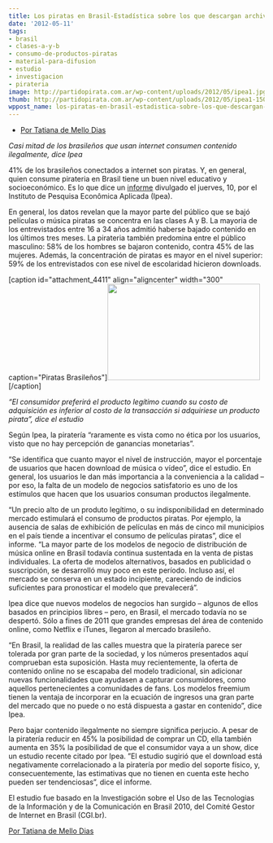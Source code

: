 ```yaml
---
title: Los piratas en Brasil-Estadística sobre los que descargan archivos en Brasil
date: '2012-05-11'
tags:
- brasil
- clases-a-y-b
- consumo-de-productos-piratas
- material-para-difusion
- estudio
- investigacion
- pirateria
image: http://partidopirata.com.ar/wp-content/uploads/2012/05/ipea1.jpg
thumb: http://partidopirata.com.ar/wp-content/uploads/2012/05/ipea1-150x150.jpg
wppost_name: los-piratas-en-brasil-estadistica-sobre-los-que-descargan-archivos-en-brasil
---
```


<ul>
	<li><a href="http://blogs.estadao.com.br/tatiana-dias/os-piratas-no-brasil/" target="_blank">Por Tatiana de Mello Dias</a></li>
</ul>
<em>Casi mitad de los brasileños que usan internet consumen contenido ilegalmente, dice Ipea</em>

41% de los brasileños conectados a internet son piratas. Y, en general, quien consume pirateria en Brasil tiene un buen nivel educativo y socioeconómico. Es lo que dice un <a href="http://www.ipea.gov.br/portal/index.php?option=com_content&amp;view=article&amp;id=14049&amp;catid=9&amp;Itemid=8">informe</a> divulgado el juerves, 10, por el Instituto de Pesquisa Econômica Aplicada (Ipea).

En general, los datos revelan que la mayor parte del público que se bajó películas o música piratas se concentra en las clases A y B. La mayoria de los entrevistados entre 16 a 34 años admitió haberse bajado contenido en los últimos tres meses. La pirateria también predomina entre el público masculino: 58% de los hombres se bajaron contenido, contra 45% de las mujeres. Además, la concentración de piratas es mayor en el nivel superior: 59% de los entrevistados con ese nivel de escolaridad hicieron downloads.

[caption id="attachment_4411" align="aligncenter" width="300" caption="Piratas Brasileños"]<a href="http://partidopirata.com.ar/wp-content/uploads/2012/05/ipea1.jpg"><img class="size-medium wp-image-4411" title="ipea1" src="http://partidopirata.com.ar/wp-content/uploads/2012/05/ipea1-300x189.jpg" alt="" width="300" height="189" /></a>[/caption]

<em>“El consumidor preferirá el producto legítimo cuando su costo de adquisición es inferior al costo de la transacción si adquiriese un producto pirata”, dice el estudio</em>

Según Ipea, la piratería “raramente es vista como no ética por los usuarios, visto que no hay percepción de ganancias monetarias”.

“Se identifica que cuanto mayor el nivel de instrucción, mayor el porcentaje de usuarios que hacen download de música o vídeo”, dice el estudio. En general, los usuarios le dan más importancia a la conveniencia a la calidad – por eso, la falta de un modelo de negocios satisfatorio es uno de los estímulos que hacen que los usuarios consuman productos ilegalmente.

“Un precio alto de un produto legítimo, o su indisponibilidad en determinado mercado estimulará el consumo de productos piratas. Por ejemplo, la ausencia de salas de exhibición de películas en más de cinco mil municipios en el país tiende a incentivar el consumo de películas piratas”, dice el informe. “La mayor parte de los modelos de negocio de distribución de música online en Brasil todavía continua sustentada en la venta de pistas individuales. La oferta de modelos alternativos, basados en publicidad o suscripción, se desarrolló muy poco en este período. Incluso así, el mercado se conserva en un estado incipiente, careciendo de indicios suficientes para pronosticar el modelo que prevalecerá”.

Ipea dice que nuevos modelos de negocios han surgido – algunos de ellos basados en principios libres – pero, en Brasil, el mercado todavía no se despertó. Sólo a fines de 2011 que grandes empresas del área de contenido online, como Netflix e iTunes, llegaron al mercado brasileño.

“En Brasil, la realidad de las calles muestra que la piratería parece ser tolerada por gran parte de la sociedad, y los números presentados aquí comprueban esta suposición. Hasta muy recientemente, la oferta de contenido online no se escapaba del modelo tradicional, sin adicionar nuevas funcionalidades que ayudasen a capturar consumidores, como aquellos pertenecientes a comunidades de fans. Los modelos freemium tienen la ventaja de incorporar en la ecuación de ingresos una gran parte del mercado que no puede o no está dispuesta a gastar en contenido”, dice Ipea.

Pero bajar contenido ilegalmente no siempre significa perjucio. A pesar de la piratería reducir en 45% la posibilidad de comprar un CD, ella también aumenta en 35% la posibilidad de que el consumidor vaya a un show, dice un estudio recente citado por Ipea. ”El estudio sugirió que el download está negativamente correlacionado a la piratería por medio del soporte físico, y, consecuentemente, las estimativas que no tienen en cuenta este hecho pueden ser tendenciosas”, dice el informe.

El estudio fue basado en la Investigación sobre el Uso de las Tecnologias de la Información y de la Comunicación en Brasil 2010, del Comité Gestor de Internet en Brasil (CGI.br).

<a href="http://blogs.estadao.com.br/tatiana-dias/os-piratas-no-brasil/" target="_blank">Por Tatiana de Mello Dias</a>
